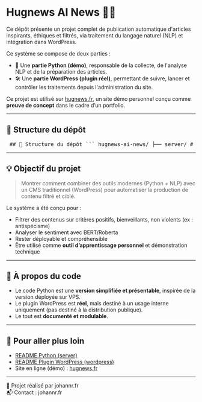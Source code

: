 # Hugnews AI News 📰🤖

Ce dépôt présente un projet complet de publication automatique d'articles inspirants, éthiques et filtrés, via traitement du langage naturel (NLP) et intégration dans WordPress.

Ce système se compose de deux parties :

- 🧠 Une **partie Python (démo)**, responsable de la collecte, de l'analyse NLP et de la préparation des articles.
- 🛠 Une **partie WordPress (plugin réel)**, permettant de suivre, lancer et contrôler les traitements depuis l'administration du site.

Ce projet est utilisé sur [hugnews.fr](https://hugnews.fr), un site démo personnel conçu comme **preuve de concept** dans le cadre d’un portfolio.

---

## 📁 Structure du dépôt

<pre lang="markdown"> ## 📁 Structure du dépôt ``` hugnews-ai-news/ ├── server/ # Scripts Python de démonstration │ ├── main.py # Point d’entrée │ ├── nlp_analysis.py # Analyse de sentiment avec Roberta/BERT │ ├── news_fetcher.py # Simulation de récupération d’articles │ ├── wp_publish.py # Simulation de publication WordPress │ ├── config.example.json │ └── README.md # Documentation Python │ ├── wordpress/ │ ├── hugnews-ai-news-filter.php # Plugin principal WordPress │ ├── admin/ │ │ ├── hugnews-settings.php # Lancement manuel des scripts │ │ ├── cron_logs.php # Affichage des logs NLP │ │ └── run_script.php # Exécution serveur via shell_exec │ └── README.md # Documentation WordPress ``` </pre>

---

## 💡 Objectif du projet

> Montrer comment combiner des outils modernes (Python + NLP) avec un CMS traditionnel (WordPress) pour automatiser la production de contenu filtré et ciblé.

Le système a été conçu pour :

- Filtrer des contenus sur critères positifs, bienveillants, non violents (ex : antispécisme)
- Analyser le sentiment avec BERT/Roberta
- Rester déployable et compréhensible
- Être utilisé comme **outil d’apprentissage personnel** et démonstration technique

---

## 🔐 À propos du code

- Le code Python est une **version simplifiée et présentable**, inspirée de la version déployée sur VPS.
- Le plugin WordPress est **réel**, mais destiné à un usage interne uniquement (pas destiné à la distribution publique).
- Le tout est **documenté et modulable**.

---

## 🔗 Pour aller plus loin

- [README Python (server)](./server/README.md)
- [README Plugin WordPress (wordpress)](./wordpress/README.md)
- Site en ligne (démo) : [hugnews.fr](https://hugnews.fr)

---

👤 Projet réalisé par johannr.fr  
📬 Contact : johannr.fr

